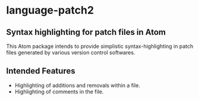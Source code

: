 # language-patch2
## Syntax highlighting for patch files in Atom

This Atom package intends to provide simplistic syntax-highlighting in patch files generated by various version control softwares.

## Intended Features
* Highlighting of additions and removals within a file.
* Highlighting of comments in the file.
